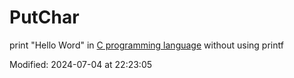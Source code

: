 # PutChar

print "Hello Word" in [C programming language](https://b-ok.xyz/book/633119/db5c78) without using printf

Modified: 2024-07-04 at 22:23:05
